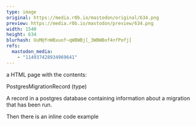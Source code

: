 ```yaml
---
type: image
original: https://media.r0b.io/mastodon/original/634.png
preview: https://media.r0b.io/mastodon/preview/634.png
width: 1540
height: 634
blurhash: UuM@fnWBxuof~qWBWBj[_3WBWBof4nfPofj[
refs:
  mastodon_media:
    - "114937428934969641"
---
```


a HTML page with the contents:

PostgresMigrationRecord (type)

A record in a postgres database containing information about a migration that has been run.

Then there is an inline code example
